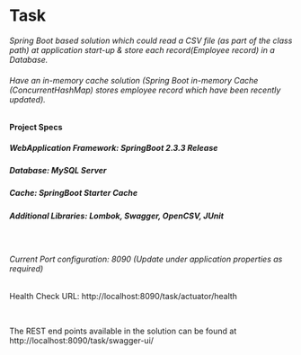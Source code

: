 # **Task**
_Spring Boot based solution which could read a CSV file (as part of the class path) at application start-up & store each record(Employee record) in a Database._

###### Have an in-memory cache solution (Spring Boot in-memory Cache (ConcurrentHashMap) stores employee record which  have been recently updated).

#### Project Specs

##### WebApplication Framework: SpringBoot 2.3.3 Release

##### Database: MySQL Server

##### Cache: SpringBoot Starter Cache

##### Additional Libraries: Lombok, Swagger, OpenCSV, JUnit

<br />

###### Current Port configuration: 8090 (Update under application properties as required)

Health Check URL: http://localhost:8090/task/actuator/health

<br />

The REST end points available in the solution can be found at http://localhost:8090/task/swagger-ui/
